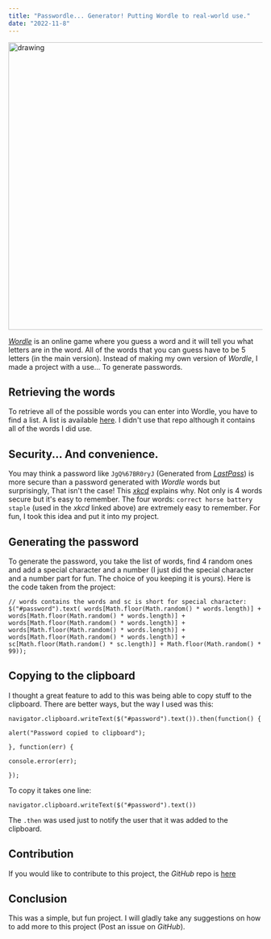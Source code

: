 ```yaml
---
title: "Passwordle... Generator! Putting Wordle to real-world use."
date: "2022-11-8"
---
```

<img src="https://nytco-assets.nytimes.com/2022/01/Screen-Shot-2022-01-30-at-10.05.09-PM.png" alt="drawing" width="570"/>

[*Wordle*](https://www.nytimes.com/games/wordle/index.html) is an online game where you guess a word and it will tell you what letters are in the word. All of the words that you can guess have to be 5 letters (in the main version). Instead of making my own version of *Wordle*, I made a project with a use... To generate passwords.

## Retrieving the words
To retrieve all of the possible words you can enter into Wordle, you have to find a list. A list is available [here](https://github.com/tabatkins/wordle-list/blob/main/words). I didn't use that repo although it contains all of the words I did use.

## Security... And convenience.
You may think a password like `JgQ%67BR0ryJ` (Generated from [*LastPass*](https://www.lastpass.com/features/password-generator)) is more secure than a password generated with *Wordle* words but surprisingly, That isn't the case! This [*xkcd*](https://xkcd.com/936/) explains why. Not only is 4 words secure but it's easy to remember. The four words: `correct horse battery staple` (used in the *xkcd* linked above) are extremely easy to remember. For fun, I took this idea and put it into my project.

## Generating the password
To generate the password, you take the list of words, find 4 random ones and add a special character and a number (I just did the special character and a number part for fun. The choice of you keeping it is yours). Here is the code taken from the project:
```
// words contains the words and sc is short for special character:
$("#password").text( words[Math.floor(Math.random() * words.length)] + words[Math.floor(Math.random() * words.length)] + words[Math.floor(Math.random() * words.length)] + words[Math.floor(Math.random() * words.length)] + words[Math.floor(Math.random() * words.length)] + sc[Math.floor(Math.random() * sc.length)] + Math.floor(Math.random() * 99));
```
## Copying to the clipboard
I thought a great feature to add to this was being able to copy stuff to the clipboard. There are better ways, but the way I used was this:
```
navigator.clipboard.writeText($("#password").text()).then(function() {

alert("Password copied to clipboard");

}, function(err) {

console.error(err);

});
```
To copy it takes one line:
```
navigator.clipboard.writeText($("#password").text())
```
The `.then` was used just to notify the user that it was added to the clipboard.

## Contribution
If you would like to contribute to this project, the *GitHub* repo is [here](https://github.com/nikhilhex/passwordle-generator)

## Conclusion
This was a simple, but fun project. I will gladly take any suggestions on how to add more to this project (Post an issue on *GitHub*).
